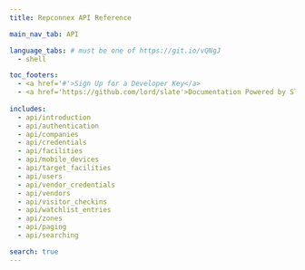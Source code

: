```yaml
---
title: Repconnex API Reference

main_nav_tab: API

language_tabs: # must be one of https://git.io/vQNgJ
  - shell  

toc_footers:
  - <a href='#'>Sign Up for a Developer Key</a>
  - <a href='https://github.com/lord/slate'>Documentation Powered by Slate</a>
  
includes:
  - api/introduction
  - api/authentication    
  - api/companies
  - api/credentials
  - api/facilities
  - api/mobile_devices
  - api/target_facilities
  - api/users
  - api/vendor_credentials
  - api/vendors
  - api/visitor_checkins
  - api/watchlist_entries
  - api/zones
  - api/paging
  - api/searching  

search: true
---
```


